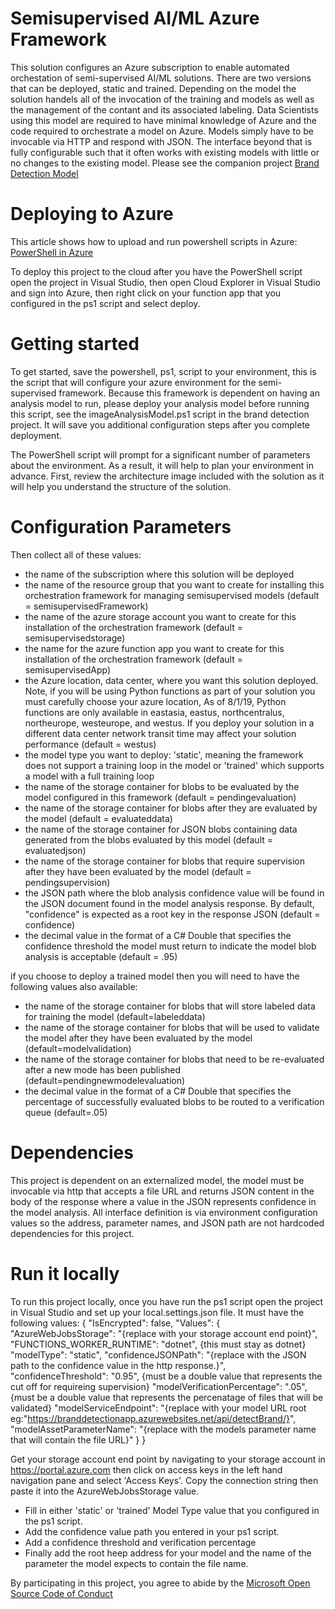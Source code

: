 # Semisupervised AI/ML Azure Framework
This solution configures an Azure subscription to enable automated orchestation of semi-supervised AI/ML solutions.  There are two versions that can be deployed, static and trained.  Depending on the model the solution handels all of the invocation of the training and models as well as the management of the contant and its associated labeling.  Data Scientists using this model are required to have minimal knowledge of Azure and the code required to orchestrate a model on Azure.  Models simply have to be invocable via HTTP and respond with JSON.  The interface beyond that is fully configurable such that it often works with existing models with little or no changes to the existing model.  Please see the companion project [Brand Detection Model](https://github.com/thaugensorg/brandDetectionModel)

# Deploying to Azure
This article shows how to upload and run powershell scripts in Azure:
[PowerShell in Azure](https://www.ntweekly.com/2019/05/24/upload-and-run-powershell-script-from-azure-cloud-shell/)

To deploy this project to the cloud after you have the PowerShell script open the project in Visual Studio, then open Cloud Explorer in Visual Studio and sign into Azure, then right click on your function app that you configured in the ps1 script and select deploy.

# Getting started
To get started, save the powershell, ps1, script to your environment, this is the script that will configure your azure environment for the semi-supervised framework.  Because this framework is dependent on having an analysis model to run, please deploy your analysis model before running this script, see the imageAnalysisModel.ps1 script in the brand detection project.  It will save you additional configuration steps after you complete deployment.

The PowerShell script will prompt for a significant number of parameters about the environment.  As a result, it will help to 
plan your environment in advance.  First, review the architecture image included with the solution as it will help you understand the structure of the solution.

# Configuration Parameters
Then collect all of these values:
- the name of the subscription where this solution will be deployed
- the name of the resource group that you want to create for installing this orchestration framework for managing semisupervised models (default = semisupervisedFramework)
- the name of the azure storage account you want to create for this installation of the orchestration framework (default = semisupervisedstorage)
- the name for the azure function app you want to create for this installation of the orchestration framework (default = semisupervisedApp)
- the Azure location, data center, where you want this solution deployed.  Note, if you will be using Python functions as part of your solution you must carefully choose your azure location, As of 8/1/19, Python functions are only available in eastasia, eastus, northcentralus, northeurope, westeurope, and westus.  If you deploy your solution in a different data center network transit time may affect your solution performance (default = westus)
- the model type you want to deploy:
    'static', meaning the framework does not support a training loop in the model
  or 
    'trained' which supports a model with a full training loop
- the name of the storage container for blobs to be evaluated by the model configured in this framework (default = pendingevaluation)
- the name of the storage container for blobs after they are evaluated by the model (default = evaluateddata)
- the name of the storage container for JSON blobs containing data generated from the blobs evaluated by this model (default = evaluatedjson)
- the name of the storage container for blobs that require supervision after they have been evaluated by the model (default = pendingsupervision)
- the JSON path where the blob analysis confidence value will be found in the JSON document found in the model analysis response.  By default, "confidence" is expected as a root key in the response JSON (default = confidence)
- the decimal value in the format of a C# Double that specifies the confidence threshold the model must return to indicate the model blob analysis is acceptable (default = .95)

if you choose to deploy a trained model then you will need to have the following values also available:
- the name of the storage container for blobs that will store labeled data for training the model (default=labeleddata)
- the name of the storage container for blobs that will be used to validate the model after they have been evaluated by the model (default=modelvalidation)
- the name of the storage container for blobs that need to be re-evaluated after a new mode has been published (default=pendingnewmodelevaluation)
- the decimal value in the format of a C# Double that specifies the percentage of successfully evaluated blobs to be routed to a verification queue (default=.05)

# Dependencies
This project is dependent on an externalized model, the model must be invocable via http that accepts a file URL and returns JSON content in the body of the response where a value in the JSON represents confidence in the model analysis.  All interface definition is via environment configuration values so the address, parameter names, and JSON path are not hardcoded dependencies for this project.

# Run it locally
To run this project locally, once you have run the ps1 script open the project in Visual Studio and set up your local.settings.json file.  It must have the following values:
{
  "IsEncrypted": false,
  "Values": {
    "AzureWebJobsStorage": "{replace with your storage account end point}",
    "FUNCTIONS_WORKER_RUNTIME": "dotnet", {this must stay as dotnet}
    "modelType": "static",
    "confidenceJSONPath": "{replace with the JSON path to the confidence value in the http response.}",
    "confidenceThreshold": "0.95", {must be a double value that represents the cut off for requireing supervision}
    "modelVerificationPercentage": ".05", {must be a double value that represents the percenatage of files that will be validated}
    "modelServiceEndpoint": "{replace with your model URL root eg:"https://branddetectionapp.azurewebsites.net/api/detectBrand/}",
    "modelAssetParameterName": "{replace with the models parameter name that will contain the file URL}"
  }
}

Get your storage account end point by navigating to your storage account in https://portal.azure.com then click on access keys in the left hand navigation pane and select 'Access Keys'.  Copy the connection string then paste it into the AzureWebJobsStorage value.

- Fill in either 'static' or 'trained' Model Type value that you configured in the ps1 script.
- Add the confidence value path you entered in your ps1 script.
- Add a confidence threshold and verification percentage
- Finally add the root heep address for your model and the name of the parameter the model expects to contain the file name.

By participating in this project, you
agree to abide by the [Microsoft Open Source Code of Conduct](https://opensource.microsoft.com/codeofconduct/)
